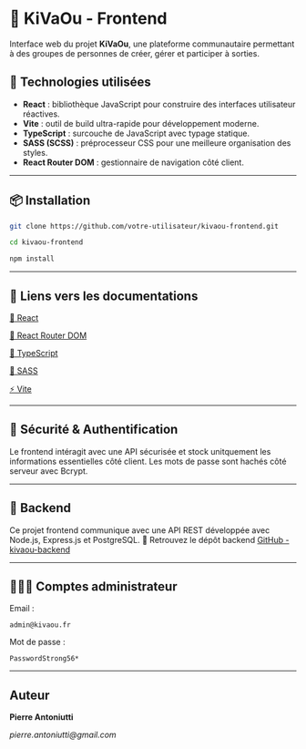 # 🧭 KiVaOu - Frontend

Interface web du projet **KiVaOu**, une plateforme communautaire permettant à des groupes de personnes de créer, gérer et participer à sorties.

## 🚀 Technologies utilisées

- **React** : bibliothèque JavaScript pour construire des interfaces utilisateur réactives.
- **Vite** : outil de build ultra-rapide pour développement moderne.
- **TypeScript** : surcouche de JavaScript avec typage statique.
- **SASS (SCSS)** : préprocesseur CSS pour une meilleure organisation des styles.
- **React Router DOM** : gestionnaire de navigation côté client.

---

## 📦 Installation

```bash
git clone https://github.com/votre-utilisateur/kivaou-frontend.git

cd kivaou-frontend

npm install
```

--- 

## 🔗 Liens vers les documentations

[📘 React](https://react.dev/)

[🔀 React Router DOM](https://reactrouter.com/)

[🔡 TypeScript](https://www.typescriptlang.org/docs/)

[🎨 SASS](https://sass-lang.com/documentation/)

[⚡ Vite](https://vitejs.fr/)

---

## 🔐 Sécurité & Authentification 

Le frontend intéragit avec une API sécurisée et stock unitquement les informations essentielles côté client. Les mots de passe sont hachés côté serveur avec Bcrypt.

---

## 📡 Backend

Ce projet frontend communique avec une API REST développée avec Node.js, Express.js et PostgreSQL.
🔗 Retrouvez le dépôt backend [GitHub - kivaou-backend](https://github.com/Deuli-P/kivaou-backend)

--- 

## 👨👨👨 Comptes administrateur

Email :
```
admin@kivaou.fr
```
Mot de passe : 
```
PasswordStrong56*
```

---
## Auteur 

**Pierre Antoniutti**

_pierre.antoniutti@gmail.com_
